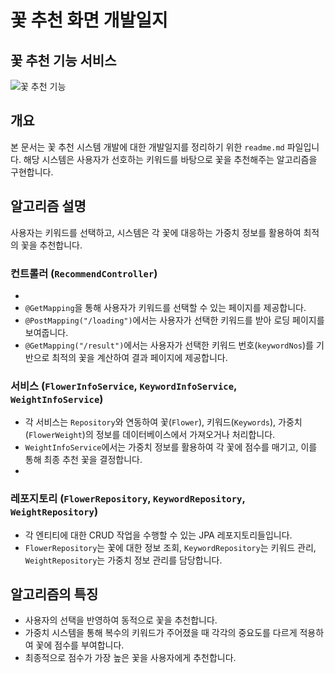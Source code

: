 # 꽃 추천 화면 개발일지

## 꽃 추천 기능 서비스

![꽃 추천 기능](https://github.com/donggyunhuh/TeamProject_Flower/blob/main/%ED%94%84%EB%A1%9C%EC%A0%9D%ED%8A%B8%20%EC%82%AC%EC%A7%84/%EB%A9%94%EC%9D%B8%ED%8E%98%EC%9D%B4%EC%A7%80/%EC%B6%94%EC%B2%9C%EC%84%9C%EB%B9%84%EC%8A%A4.gif?raw=ture)


## 개요
본 문서는 꽃 추천 시스템 개발에 대한 개발일지를 정리하기 위한 `readme.md` 파일입니다. 해당 시스템은 사용자가 선호하는 키워드를 바탕으로 꽃을 추천해주는 알고리즘을 구현합니다.

## 알고리즘 설명
사용자는 키워드를 선택하고, 시스템은 각 꽃에 대응하는 가중치 정보를 활용하여 최적의 꽃을 추천합니다. 

### 컨트롤러 (`RecommendController`)
- <img src="">
- `@GetMapping`을 통해 사용자가 키워드를 선택할 수 있는 페이지를 제공합니다.
- `@PostMapping("/loading")`에서는 사용자가 선택한 키워드를 받아 로딩 페이지를 보여줍니다.
- `@GetMapping("/result")`에서는 사용자가 선택한 키워드 번호(`keywordNos`)를 기반으로 최적의 꽃을 계산하여 결과 페이지에 제공합니다.

### 서비스 (`FlowerInfoService`, `KeywordInfoService`, `WeightInfoService`)
- 각 서비스는 `Repository`와 연동하여 꽃(`Flower`), 키워드(`Keywords`), 가중치(`FlowerWeight`)의 정보를 데이터베이스에서 가져오거나 처리합니다.
- `WeightInfoService`에서는 가중치 정보를 활용하여 각 꽃에 점수를 매기고, 이를 통해 최종 추천 꽃을 결정합니다.
- <img src="">

### 레포지토리 (`FlowerRepository`, `KeywordRepository`, `WeightRepository`)
- 각 엔티티에 대한 CRUD 작업을 수행할 수 있는 JPA 레포지토리들입니다.
- `FlowerRepository`는 꽃에 대한 정보 조회, `KeywordRepository`는 키워드 관리, `WeightRepository`는 가중치 정보 관리를 담당합니다.

## 알고리즘의 특징
- 사용자의 선택을 반영하여 동적으로 꽃을 추천합니다.
- 가중치 시스템을 통해 복수의 키워드가 주어졌을 때 각각의 중요도를 다르게 적용하여 꽃에 점수를 부여합니다.
- 최종적으로 점수가 가장 높은 꽃을 사용자에게 추천합니다.

